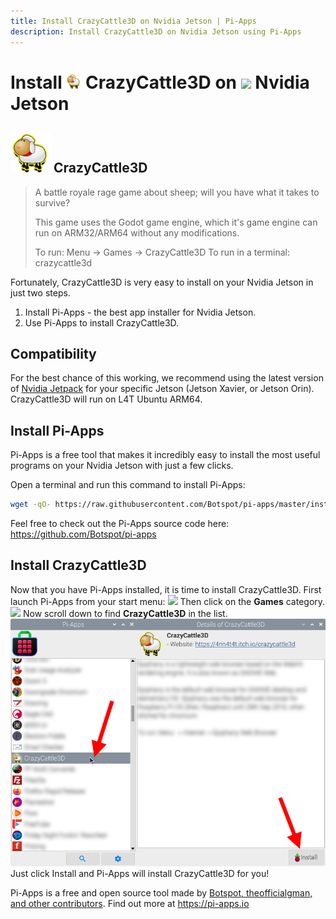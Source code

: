 ```yaml
---
title: Install CrazyCattle3D on Nvidia Jetson | Pi-Apps
description: Install CrazyCattle3D on Nvidia Jetson using Pi-Apps
---
```

<div class="simple-install-content content">

# Install <img src="/img/app-icons/CrazyCattle3D/icon-64.png" height=24> CrazyCattle3D on <img src=/img/other-icons/nvidia-icon.svg height=24> Nvidia Jetson

## <img src="/img/app-icons/CrazyCattle3D/icon-64.png"> CrazyCattle3D
> A battle royale rage game about sheep; will you have what it takes to survive?
> 
> This game uses the Godot game engine, which it's game engine can run on ARM32/ARM64 without any modifications.
> 
> To run: Menu -> Games -> CrazyCattle3D
> To run in a terminal: crazycattle3d

Fortunately, CrazyCattle3D is very easy to install on your Nvidia Jetson in just two steps.
1. Install Pi-Apps - the best app installer for Nvidia Jetson.
2. Use Pi-Apps to install CrazyCattle3D.
</div>
<div class="simple-install-content content">

## Compatibility
For the best chance of this working, we recommend using the latest version of [Nvidia Jetpack](https://developer.nvidia.com/embedded/jetpack-archive) for your specific Jetson (Jetson Xavier, or Jetson Orin).
CrazyCattle3D will run on L4T Ubuntu ARM64.
</div>
<div class="simple-install-content content">

## Install Pi-Apps

Pi-Apps is a free tool that makes it incredibly easy to install the most useful programs on your Nvidia Jetson with just a few clicks.

Open a terminal and run this command to install Pi-Apps:
```bash
wget -qO- https://raw.githubusercontent.com/Botspot/pi-apps/master/install | bash
```
Feel free to check out the Pi-Apps source code here: https://github.com/Botspot/pi-apps
</div>
<div class="simple-install-content content">

## Install CrazyCattle3D

Now that you have Pi-Apps installed, it is time to install CrazyCattle3D.
First launch Pi-Apps from your start menu:
<img src="/img/start-menu.png">
Then click on the <b>Games</b> category.
<img src="/img/category-selections/Games.png">
Now scroll down to find <b>CrazyCattle3D</b> in the list.
<img src="/img/app-icons/CrazyCattle3D/app-selection.png">
Just click Install and Pi-Apps will install CrazyCattle3D for you!
</div>
<div class="simple-install-content content">

Pi-Apps is a free and open source tool made by [Botspot, theofficialgman, and other contributors](/about/#contributors). Find out more at https://pi-apps.io
</div>
